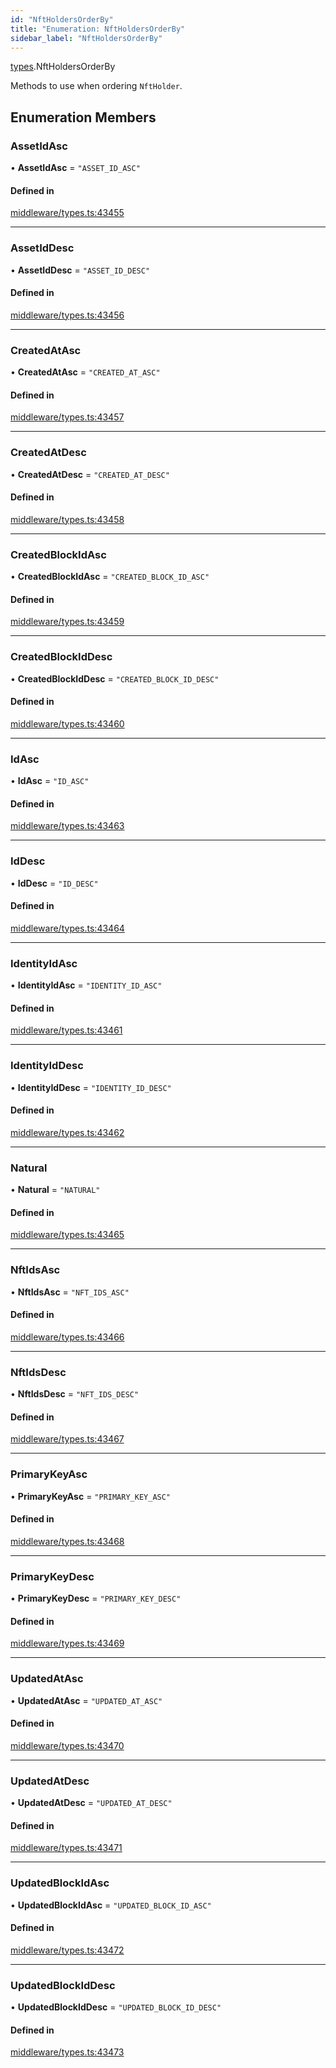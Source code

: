 ```yaml
---
id: "NftHoldersOrderBy"
title: "Enumeration: NftHoldersOrderBy"
sidebar_label: "NftHoldersOrderBy"
---
```


[types](../../../modules/Types/Types.md).NftHoldersOrderBy

Methods to use when ordering `NftHolder`.

## Enumeration Members

### AssetIdAsc

• **AssetIdAsc** = ``"ASSET_ID_ASC"``

#### Defined in

[middleware/types.ts:43455](https://github.com/PolymeshAssociation/polymesh-sdk/blob/fe2e6dd1d/src/middleware/types.ts#L43455)

___

### AssetIdDesc

• **AssetIdDesc** = ``"ASSET_ID_DESC"``

#### Defined in

[middleware/types.ts:43456](https://github.com/PolymeshAssociation/polymesh-sdk/blob/fe2e6dd1d/src/middleware/types.ts#L43456)

___

### CreatedAtAsc

• **CreatedAtAsc** = ``"CREATED_AT_ASC"``

#### Defined in

[middleware/types.ts:43457](https://github.com/PolymeshAssociation/polymesh-sdk/blob/fe2e6dd1d/src/middleware/types.ts#L43457)

___

### CreatedAtDesc

• **CreatedAtDesc** = ``"CREATED_AT_DESC"``

#### Defined in

[middleware/types.ts:43458](https://github.com/PolymeshAssociation/polymesh-sdk/blob/fe2e6dd1d/src/middleware/types.ts#L43458)

___

### CreatedBlockIdAsc

• **CreatedBlockIdAsc** = ``"CREATED_BLOCK_ID_ASC"``

#### Defined in

[middleware/types.ts:43459](https://github.com/PolymeshAssociation/polymesh-sdk/blob/fe2e6dd1d/src/middleware/types.ts#L43459)

___

### CreatedBlockIdDesc

• **CreatedBlockIdDesc** = ``"CREATED_BLOCK_ID_DESC"``

#### Defined in

[middleware/types.ts:43460](https://github.com/PolymeshAssociation/polymesh-sdk/blob/fe2e6dd1d/src/middleware/types.ts#L43460)

___

### IdAsc

• **IdAsc** = ``"ID_ASC"``

#### Defined in

[middleware/types.ts:43463](https://github.com/PolymeshAssociation/polymesh-sdk/blob/fe2e6dd1d/src/middleware/types.ts#L43463)

___

### IdDesc

• **IdDesc** = ``"ID_DESC"``

#### Defined in

[middleware/types.ts:43464](https://github.com/PolymeshAssociation/polymesh-sdk/blob/fe2e6dd1d/src/middleware/types.ts#L43464)

___

### IdentityIdAsc

• **IdentityIdAsc** = ``"IDENTITY_ID_ASC"``

#### Defined in

[middleware/types.ts:43461](https://github.com/PolymeshAssociation/polymesh-sdk/blob/fe2e6dd1d/src/middleware/types.ts#L43461)

___

### IdentityIdDesc

• **IdentityIdDesc** = ``"IDENTITY_ID_DESC"``

#### Defined in

[middleware/types.ts:43462](https://github.com/PolymeshAssociation/polymesh-sdk/blob/fe2e6dd1d/src/middleware/types.ts#L43462)

___

### Natural

• **Natural** = ``"NATURAL"``

#### Defined in

[middleware/types.ts:43465](https://github.com/PolymeshAssociation/polymesh-sdk/blob/fe2e6dd1d/src/middleware/types.ts#L43465)

___

### NftIdsAsc

• **NftIdsAsc** = ``"NFT_IDS_ASC"``

#### Defined in

[middleware/types.ts:43466](https://github.com/PolymeshAssociation/polymesh-sdk/blob/fe2e6dd1d/src/middleware/types.ts#L43466)

___

### NftIdsDesc

• **NftIdsDesc** = ``"NFT_IDS_DESC"``

#### Defined in

[middleware/types.ts:43467](https://github.com/PolymeshAssociation/polymesh-sdk/blob/fe2e6dd1d/src/middleware/types.ts#L43467)

___

### PrimaryKeyAsc

• **PrimaryKeyAsc** = ``"PRIMARY_KEY_ASC"``

#### Defined in

[middleware/types.ts:43468](https://github.com/PolymeshAssociation/polymesh-sdk/blob/fe2e6dd1d/src/middleware/types.ts#L43468)

___

### PrimaryKeyDesc

• **PrimaryKeyDesc** = ``"PRIMARY_KEY_DESC"``

#### Defined in

[middleware/types.ts:43469](https://github.com/PolymeshAssociation/polymesh-sdk/blob/fe2e6dd1d/src/middleware/types.ts#L43469)

___

### UpdatedAtAsc

• **UpdatedAtAsc** = ``"UPDATED_AT_ASC"``

#### Defined in

[middleware/types.ts:43470](https://github.com/PolymeshAssociation/polymesh-sdk/blob/fe2e6dd1d/src/middleware/types.ts#L43470)

___

### UpdatedAtDesc

• **UpdatedAtDesc** = ``"UPDATED_AT_DESC"``

#### Defined in

[middleware/types.ts:43471](https://github.com/PolymeshAssociation/polymesh-sdk/blob/fe2e6dd1d/src/middleware/types.ts#L43471)

___

### UpdatedBlockIdAsc

• **UpdatedBlockIdAsc** = ``"UPDATED_BLOCK_ID_ASC"``

#### Defined in

[middleware/types.ts:43472](https://github.com/PolymeshAssociation/polymesh-sdk/blob/fe2e6dd1d/src/middleware/types.ts#L43472)

___

### UpdatedBlockIdDesc

• **UpdatedBlockIdDesc** = ``"UPDATED_BLOCK_ID_DESC"``

#### Defined in

[middleware/types.ts:43473](https://github.com/PolymeshAssociation/polymesh-sdk/blob/fe2e6dd1d/src/middleware/types.ts#L43473)
